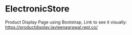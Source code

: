 # ElectronicStore
Product Display Page using Bootstrap, 
Link to see it visually: 
https://productdisplay.lavleenagrawal.repl.co/
